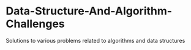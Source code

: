 # Data-Structure-And-Algorithm-Challenges
Solutions to various problems related to algorithms and data structures
